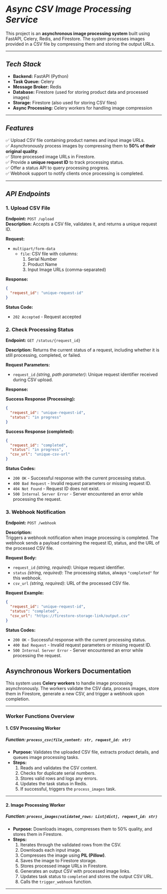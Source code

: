 # *Async CSV Image Processing Service*

This project is an **asynchronous image processing system** built using FastAPI, Celery, Redis, and Firestore. The system processes images provided in a CSV file by compressing them and storing the output URLs.

---

## *Tech Stack*

- **Backend:** FastAPI (Python)
- **Task Queue:** Celery
- **Message Broker:** Redis
- **Database:** Firestore (used for storing product data and processed images)
- **Storage:** Firestore (also used for storing CSV files)
- **Async Processing:** Celery workers for handling image compression

---

## *Features*

✅ Upload CSV file containing product names and input image URLs.  
✅ Asynchronously process images by compressing them to **50% of their original quality**.  
✅ Store processed image URLs in Firestore.  
✅ Provide a **unique request ID** to track processing status.  
✅ Offer a status API to query processing progress.  
✅ Webhook support to notify clients once processing is completed.  

---

## *API Endpoints*

### **1. Upload CSV File**
**Endpoint:** `POST /upload`  
**Description:** Accepts a CSV file, validates it, and returns a unique request ID.  

**Request:**  
- `multipart/form-data`
  - `file`: CSV file with columns:  
    1. Serial Number  
    2. Product Name  
    3. Input Image URLs (comma-separated)

**Response:**  
```json
{
  "request_id": "unique-request-id"
}
```
 **Status Code:**
- `202 Accepted` - Request accepted

### 2. **Check Processing Status**

**Endpoint:**
`GET /status/{request_id}`

**Description:**
Returns the current status of a request, including whether it is still processing, completed, or failed.

**Request Parameters:**   
- `request_id` *(string, path parameter)*: Unique request identifier received during CSV upload.

**Response:**

**Success Response (Processing):**   
```json
{
  "request_id": "unique-request-id",
  "status": "in progress"
}
```
**Success Response (completed):**   

```json
{
  "request_id": "completed",
  "status": "in progress",
  "csv_url": "unique-csv-url"
}
```
 **Status Codes:**
- `200 OK` - Successful response with the current processing status.
- `400 Bad Request` - Invalid request parameters or missing request ID.
- `404 Not Found` - Request ID does not exist.
- `500 Internal Server Error` - Server encountered an error while processing the request.

### **3. Webhook Notification**

**Endpoint:**
`POST /webhook`

**Description:**   
Triggers a webhook notification when image processing is completed. The webhook sends a payload containing the request ID, status, and the URL of the processed CSV file.

**Request Body:**   
- `request_id` *(string, required)*: Unique request identifier.
- `status` *(string, required)*: The processing status, always `"completed"` for this webhook.
- `csv_url` *(string, required)*: URL of the processed CSV file.

**Request Example:**   
```json
{
  "request_id": "unique-request-id",
  "status": "completed",
  "csv_url": "https://firestore-storage-link/output.csv"
}
```
 **Status Codes:**
- `200 OK` - Successful response with the current processing status.
- `400 Bad Request` - Invalid request parameters or missing request ID.
- `500 Internal Server Error` - Server encountered an error while processing the request.

## **Asynchronous Workers Documentation**

This system uses **Celery workers** to handle image processing asynchronously. The workers validate the CSV data, process images, store them in Firestore, generate a new CSV, and trigger a webhook upon completion.

---

### **Worker Functions Overview**

#### **1. CSV Processing Worker**
##### **Function:** `process_csv(file_content: str, request_id: str)`

- **Purpose:** Validates the uploaded CSV file, extracts product details, and queues image processing tasks.
- **Steps:**
  1. Reads and validates the CSV content.
  2. Checks for duplicate serial numbers.
  3. Stores valid rows and logs any errors.
  4. Updates the task status in Redis.
  5. If successful, triggers the `process_images` task.

---

#### **2. Image Processing Worker**
##### **Function:** `process_images(validated_rows: List[dict], request_id: str)`

- **Purpose:** Downloads images, compresses them to 50% quality, and stores them in Firestore.
- **Steps:**
  1. Iterates through the validated rows from the CSV.
  2. Downloads each input image.
  3. Compresses the image using **PIL (Pillow)**.
  4. Saves the image to Firestore storage.
  5. Stores processed image URLs in Firestore.
  6. Generates an output CSV with processed image links.
  7. Updates task status to `completed` and stores the output CSV URL.
  8. Calls the `trigger_webhook` function.

---
